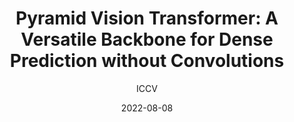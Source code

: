 ---
layout: seminar-post
title: "Pyramid Vision Transformer: A Versatile Backbone for Dense Prediction without Convolutions"
subtitle: 'ICCV'
categories: "Computer Vision"
tags: [Classification]
date: 2022-08-08
pdf_url: 'https://drive.google.com/file/d/1Q4UulVFVtD_koJRUF2_V2t3ig-Mr2rv1/preview'
---